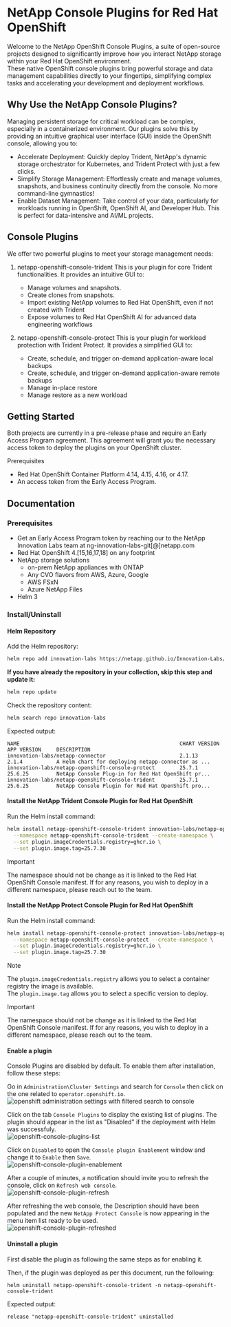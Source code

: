 # NetApp Console Plugins for Red Hat OpenShift

Welcome to the NetApp OpenShift Console Plugins, a suite of open-source projects designed to significantly improve how you interact NetApp storage within your Red Hat OpenShift environment.  
These native OpenShift console plugins bring powerful storage and data management capabilities directly to your fingertips, simplifying complex tasks and accelerating your development and deployment workflows.

## Why Use the NetApp Console Plugins?
Managing persistent storage for critical workload can be complex, especially in a containerized environment. Our plugins solve this by providing an intuitive graphical user interface (GUI) inside the OpenShift console, allowing you to:

* Accelerate Deployment: Quickly deploy Trident, NetApp's dynamic storage orchestrator for Kubernetes, and Trident Protect with just a few clicks.
* Simplify Storage Management: Effortlessly create and manage volumes, snapshots, and business continuity directly from the console. No more command-line gymnastics!
* Enable Dataset Management: Take control of your data, particularly for workloads running in OpenShift, OpenShift AI, and Developer Hub. This is perfect for data-intensive and AI/ML projects.

## Console Plugins
We offer two powerful plugins to meet your storage management needs:

1. netapp-openshift-console-trident
This is your plugin for core Trident functionalities. It provides an intuitive GUI to:
    * Manage volumes and snapshots.
    * Create clones from snapshots. 
    * Import existing NetApp volumes to Red Hat OpenShift, even if not created with Trident
    * Expose volumes to Red Hat OpenShift AI for advanced data engineering workflows

2. netapp-openshift-console-protect
This is your plugin for workload protection with Trident Protect. It provides a simplified GUI to:
    * Create, schedule, and trigger on-demand application-aware local backups 
    * Create, schedule, and trigger on-demand application-aware remote backups 
    * Manage in-place restore
    * Manage restore as a new workload

## Getting Started
Both projects are currently in a pre-release phase and require an Early Access Program agreement. This agreement will grant you the necessary access token to deploy the plugins on your OpenShift cluster.

Prerequisites
* Red Hat OpenShift Container Platform 4.14, 4.15, 4.16, or 4.17.
* An access token from the Early Access Program.

## Documentation

### Prerequisites

* Get an Early Access Program token by reaching our to the NetApp Innovation Labs team at ng-innovation-labs-git[@]netapp.com
* Red Hat OpenShift 4.[15,16,17,18] on any footprint
* NetApp storage solutions
  * on-prem NetApp appliances with ONTAP
  * Any CVO flavors from AWS, Azure, Google
  * AWS FSxN
  * Azure NetApp Files
* Helm 3

### Install/Uninstall

#### Helm Repository
Add the Helm repository:
```sh
helm repo add innovation-labs https://netapp.github.io/Innovation-Labs/
```

**If you have already the repository in your collection, skip this step and update it:**
```sh
helm repo update
```

Check the repository content:
```sh
helm search repo innovation-labs 
```
Expected output:
```
NAME                                                    CHART VERSION   APP VERSION     DESCRIPTION
innovation-labs/netapp-connector                        2.1.13          2.1.4           A Helm chart for deploying netapp-connector as ...
innovation-labs/netapp-openshift-console-protect        25.7.1          25.6.25         NetApp Console Plug-in for Red Hat OpenShift pr...
innovation-labs/netapp-openshift-console-trident        25.7.1          25.6.25         NetApp Console Plugin for Red Hat OpenShift pro...
```

#### Install the NetApp Trident Console Plugin for Red Hat OpenShift
Run the Helm install command:
```sh
helm install netapp-openshift-console-trident innovation-labs/netapp-openshift-console-trident \
  --namespace netapp-openshift-console-trident --create-namespace \
  --set plugin.imageCredentials.registry=ghcr.io \
  --set plugin.image.tag=25.7.30 
``` 

> [!IMPORTANT]
> The namespace should not be change as it is linked to the Red Hat OpenShift Console manifest.
> If for any reasons, you wish to deploy in a different namespace, please reach out to the team.

#### Install the NetApp Protect Console Plugin for Red Hat OpenShift
Run the Helm install command:
```sh
helm install netapp-openshift-console-protect innovation-labs/netapp-openshift-console-protect \
  --namespace netapp-openshift-console-protect --create-namespace \
  --set plugin.imageCredentials.registry=ghcr.io \
  --set plugin.image.tag=25.7.30 
``` 

> [!NOTE]
> The ```plugin.imageCredentials.registry``` allows you to select a container registry the image is available.   
> The ```plugin.image.tag``` allows you to select a specific version to deploy.   

> [!IMPORTANT]
> The namespace should not be change as it is linked to the Red Hat OpenShift Console manifest.
> If for any reasons, you wish to deploy in a different namespace, please reach out to the team.


#### Enable a plugin
Console Plugins are disabled by default. To enable them after installation, follow these steps:

Go in ```Administration\Cluster Settings``` and search for ```Console``` then click on the one related to ```operator.openshift.io```.   
![openshift administration settings with filtered search to console](../../images/openshift-administration-settings.png)

Click on the tab ```Console Plugins``` to display the existing list of plugins. The plugin should appear in the list as "Disabled" if the deployment with Helm was successfuly.   
![openshift-console-plugins-list](../../images/openshift-console-plugins-list.png)

Click on ```Disabled``` to open the ```Console plugin Enablement``` window and change it to ```Enable``` then ```Save```.   
![openshift-console-plugin-enablement](../../images/openshift-console-plugin-enablement.png)

After a couple of minutes, a notification should invite you to refresh the console, click on ```Refresh web console```.   
![openshift-console-plugin-refresh](../../images/openshift-console-plugin-refresh.png)

After refreshing the web console, the Description should have been populated and the new ```NetApp Protect Console``` is now appearing in the menu item list ready to be used.   
![openshift-console-plugin-refreshed](../../images/openshift-console-plugin-refreshed.png)

#### Uninstall a plugin
First disable the plugin as following the same steps as for enabling it. 

Then, if the plugin was deployed as per this document, run the following:
```
helm uninstall netapp-openshift-console-trident -n netapp-openshift-console-trident
```
Expected output:
```
release "netapp-openshift-console-trident" uninstalled
```